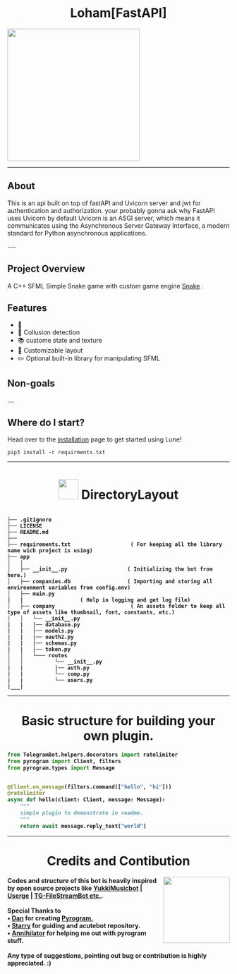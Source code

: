 <div>
    <h1 align="center"> Loham[FastAPI] </h1>
</div>

<div align="left">
	<img src="https://img.shields.io/badge/Python-FFD43B?style=for-the-badge&logo=python&logoColor=blue" width=300>
</div>


---
## About
<p>This is an api built on top of fastAPI and Uvicorn server and jwt for authentication and authorization. your probably gonna ask why FastAPI uses Uvicorn by default Uvicorn is an ASGI server, which means it communicates using the Asynchronous Server Gateway Interface, a modern standard for Python asynchronous applications. </p>
---


## Project Overview

A C++ SFML Simple Snake game with custom game engine [Snake](https://github.com/abdimk/Snake) .



## Features

-   🌙 
-   🧰 Collusion detection 
-   📚 custome state and texture
-   🏡 Customizable layout
-   ✏️ Optional built-in library for manipulating SFML 

## Non-goals
....

## Where do I start?

Head over to the [installation](https://lune.gitbook.io/lune/home/installation) page to get started using Lune!


```
pip3 install -r requirments.txt
```
-------
  
<div align="center">
<h1><img src="https://telegra.ph/file/c182d98c9d2bc0295bc86.png" width="45"><b>  
DirectoryLayout <b></h1>
</div>


```

├── .gitignore                          
├── LICENSE
├── README.md
├──
├── requirements.txt                   ( For keeping all the library name wich project is using)
├── app
│   │
│   ├── __init__.py                   ( Initializing the bot from here.)
│   ├── companies.db                  ( Importing and storing all envireonment variables from config.env)
│   ├── main.py
|   |                  ( Help in logging and get log file)
│   ├── company                        ( An assets folder to keep all type of assets like thumbnail, font, constants, etc.)
│   │   └── __init__.py
|   |   |── database.py
|   |   |── models.py
|   |   |── oauth2.py
|   |   |── schemas.py
|   |   |── token.py
│   │   └─── routes
│   │          └── __init__.py
|   |          |── auth.py
|   |          └── comp.py
|   |          └── users.py
|___|                            

```
  
-------
  
<div align="center">
<h1><b>Basic structure for building your own plugin.</b></h1>
</div>


```py
from TelegramBot.helpers.decorators import ratelimiter
from pyrogram import Client, filters
from pyrogram.types import Message


@Client.on_message(filters.command(["hello", "hi"]))
@ratelimiter
async def hello(client: Client, message: Message):
    """
    simple plugin to demonstrate in readme.
    """   	
    return await message.reply_text("world")	    
```
	    
_____
  
<div align="center">
<h1><b>Credits and Contibution</b></h1>
</div>
  
<img src="https://telegra.ph/file/b26313d73e4d05de84a85.png" align="right" width="150">
<p>
Codes and structure of this bot is heavily inspired by open source projects like <a href="https://github.com/TeamYukki/YukkiMusicBot"><strong>YukkiMusicbot</strong></a> | <a href="https://github.com/UsergeTeam/Userge"><strong>Userge</strong></a> | <a href="https://github.com/EverythingSuckz/TG-FileStreamBot"><strong>TG-FileStreamBot etc.</strong></a>.
<br>
<br>
 Special Thanks to <br>
• <a href="https://github.com/delivrance"><strong>Dan</strong></a> for creating <a href="https://github.com/pyrogram/pyrogram"><strong>Pyrogram.</strong></a><br>
• <a href="https://github.com/starry69"> Starry</a> for guiding and acutebot repository. <br>
• <a href="https://github.com/annihilatorrrr">Annihilator</a> for helping me out with pyrogram stuff.

<br>
<br>
Any type of suggestions, pointing out bug or contribution is highly appreciated. :)
</p>
 
